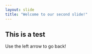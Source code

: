```yaml
---
layout: slide
title: "Welcome to our second slide!"
---
```

## This is a test
Use the left arrow to go back!
